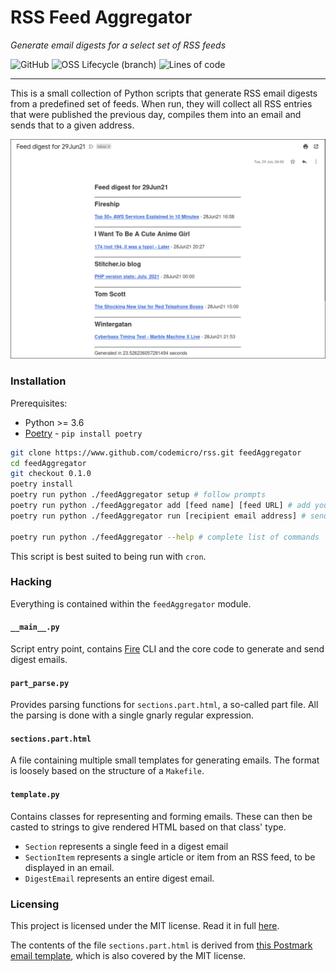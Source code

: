 # RSS Feed Aggregator

*Generate email digests for a select set of RSS feeds*

![GitHub](https://img.shields.io/github/license/codemicro/rss) ![OSS Lifecycle (branch)](https://img.shields.io/osslifecycle/codemicro/rss/master) ![Lines of code](https://img.shields.io/tokei/lines/github/codemicro/rss) 

----

This is a small collection of Python scripts that generate RSS email digests from a predefined set of feeds. When run, they will collect all RSS entries that were published the previous day, compiles them into an email and sends that to a given address.

![Sample email](sample.png)

### Installation

Prerequisites:

* Python >= 3.6
* [Poetry](https://python-poetry.org/) - `pip install poetry`

```bash
git clone https://www.github.com/codemicro/rss.git feedAggregator
cd feedAggregator
git checkout 0.1.0
poetry install
poetry run python ./feedAggregator setup # follow prompts
poetry run python ./feedAggregator add [feed name] [feed URL] # add your first feed!
poetry run python ./feedAggregator run [recipient email address] # send the first digest

poetry run python ./feedAggregator --help # complete list of commands
```

This script is best suited to being run with `cron`.

### Hacking

Everything is contained within the `feedAggregator` module.

#### `__main__.py`

Script entry point, contains [Fire](https://github.com/google/python-fire) CLI and the core code to generate and send digest emails.

#### `part_parse.py`

Provides parsing functions for `sections.part.html`, a so-called part file. All the parsing is done with a single gnarly regular expression.

#### `sections.part.html`

A file containing multiple small templates for generating emails. The format is loosely based on the structure of a `Makefile`.

#### `template.py`

Contains classes for representing and forming emails. These can then be casted to strings to give rendered HTML based on that class' type. 

* `Section` represents a single feed in a digest email
* `SectionItem` represents a single article or item from an RSS feed, to be displayed in an email.
* `DigestEmail` represents an entire digest email.

### Licensing

This project is licensed under the MIT license. Read it in full [here](https://github.com/codemicro/rss/blob/master/LICENSE).

The contents of the file `sections.part.html` is derived from [this Postmark email template](https://github.com/wildbit/postmark-templates/blob/master/templates/plain/example/content.html), which is also covered by the MIT license.
